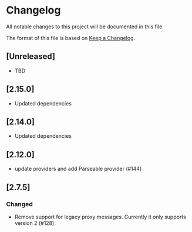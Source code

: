 # Changelog

All notable changes to this project will be documented in this file.

The format of this file is based on [Keep a Changelog](https://keepachangelog.com/en/1.0.0/).

## [Unreleased]

- TBD

## [2.15.0]

- Updated dependencies

## [2.14.0]

- Updated dependencies

## [2.12.0]

- update providers and add Parseable provider (#144)


## [2.7.5]

### Changed

- Remove support for legacy proxy messages. Currently it only supports version 2 (#128)

